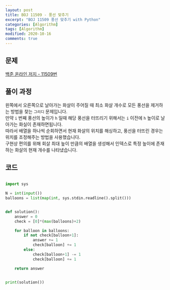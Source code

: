 ```yaml
---
layout: post
title: BOJ 11509 - 풍선 맞추기
excerpt: "BOJ 11509 풍선 맞추기 with Python"
categories: [Algorithm]
tags: [Algorithm]
modified: 2020-10-16
comments: true
---
```


## 문제

[백준 온라인 저지 - 11509번](https://www.acmicpc.net/problem/11509)

## 풀이 과정

왼쪽에서 오른쪽으로 날아가는 화살이 주어질 때 최소 화살 개수로 모든 풍선을 제거하는 방법을 찾는 `그리디` 문제입니다. <br>
만약 `i` 번째 풍선의 높이가 `h` 일때 해당 풍선을 터뜨리기 위해서는 `i` 이전에 `h` 높이로 날아가는 화실이 존재하면됩니다. <br>
따라서 배열을 하나씩 순회하면서 현재 화살의 위치를 해싱하고, 풍선을 터뜨린 경우는 위치를 조정해주는 방법을 사용했습니다. <br>
구현상 편의를 위해 회살 최대 높이 만큼의 배열을 생성해서 인덱스로 특정 높이에 존재하는 화살의 현재 개수를 나타냈습니다. <br>

## 코드

```python

import sys

N = int(input())
balloons = list(map(int, sys.stdin.readline().split()))


def solution():
    answer = 0
    check = [0]*(max(balloons)+2)

    for balloon in balloons:
        if not check[balloon+1]:
            answer += 1
            check[balloon] += 1
        else:
            check[balloon+1] -= 1
            check[balloon] += 1

    return answer


print(solution())


```
